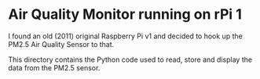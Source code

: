 # Air Quality Monitor running on rPi 1

I found an old (2011) original Raspberry Pi v1 and decided to hook up the PM2.5 Air Quality Sensor to that.

This directory contains the Python code used to read, store and display the data from the PM2.5 sensor.
